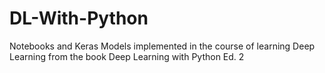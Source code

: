 # DL-With-Python
Notebooks and Keras Models implemented in the course of learning Deep Learning from the book Deep Learning with Python Ed. 2
